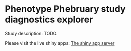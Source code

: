 # Phenotype Phebruary study diagnostics explorer

Study description: TODO.

Please visit the live shiny apps:
[The shiny app server](https://results.ohdsi.org/)
